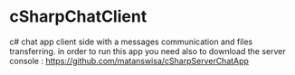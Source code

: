 # cSharpChatClient
c# chat app client side with a messages communication and files transferring.
in order to run this app you need also to download  the server console : https://github.com/matanswisa/cSharpServerChatApp
